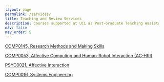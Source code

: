 ```yaml
---
layout: page
permalink: /services/
title: Teaching and Review Services
description: Courses supported at UCL as Post-Graduate Teaching Assistant
nav: false
nav_order: 5
---
```


<!-- For now, this page is assumed to be a static description of your courses. You can convert it to a collection similar to `_projects/` so that you can have a dedicated page for each course.

Organize your courses by years, topics, or universities, however you like! -->

[COMP0145, Research Methods and Making Skills](https://www.ucl.ac.uk/module-catalogue/modules/research-methods-and-making-skills-COMP0145)

[COMP0053, Affective Computing and Human-Robot Interaction (AC-HRI)](https://www.ucl.ac.uk/module-catalogue/modules/affective-computing-and-human-robot-interaction-COMP0053)

[PSYC0021, Affective Interaction](https://www.ucl.ac.uk/module-catalogue/modules/affective-interaction-PSYC0021)

[COMP0016, Systems Engineering](https://www.ucl.ac.uk/module-catalogue/modules/systems-engineering-COMP0016)